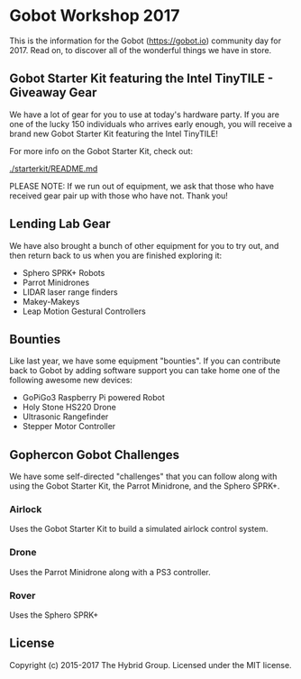 # Gobot Workshop 2017

This is the information for the Gobot (https://gobot.io) community day for 2017. Read on, to discover all of the wonderful things we have in store.

## Gobot Starter Kit featuring the Intel TinyTILE - Giveaway Gear

We have a lot of gear for you to use at today's hardware party. If you are one of the lucky 150 individuals who arrives early enough, you will receive a brand new Gobot Starter Kit featuring the Intel TinyTILE!

For more info on the Gobot Starter Kit, check out:

[./starterkit/README.md](./starterkit/README.md)

PLEASE NOTE: If we run out of equipment, we ask that those who have received gear pair up with those who have not. Thank you!

## Lending Lab Gear

We have also brought a bunch of other equipment for you to try out, and then return back to us when you are finished exploring it:

   - Sphero SPRK+ Robots
   - Parrot Minidrones
   - LIDAR laser range finders
   - Makey-Makeys
   - Leap Motion Gestural Controllers

## Bounties

Like last year, we have some equipment "bounties". If you can contribute back to Gobot by adding software support you can take home one of the following awesome new devices:

   - GoPiGo3 Raspberry Pi powered Robot
   - Holy Stone HS220 Drone
   - Ultrasonic Rangefinder
   - Stepper Motor Controller

## Gophercon Gobot Challenges

We have some self-directed "challenges" that you can follow along with using the Gobot Starter Kit, the Parrot Minidrone, and the Sphero SPRK+.

### Airlock

Uses the Gobot Starter Kit to build a simulated airlock control system.

### Drone

Uses the Parrot Minidrone along with a PS3 controller.

### Rover

Uses the Sphero SPRK+

## License

Copyright (c) 2015-2017 The Hybrid Group. Licensed under the MIT license.
